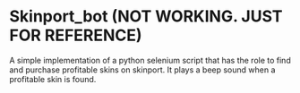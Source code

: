 # Skinport_bot (NOT WORKING. JUST FOR REFERENCE)
A simple implementation of a python selenium script that has the role to find and purchase profitable skins on skinport. It plays a beep sound when a profitable skin is found.

